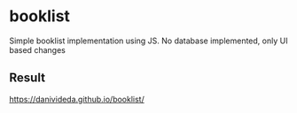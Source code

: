 # booklist

Simple booklist implementation using JS. No database implemented, only UI based changes

## Result

<https://danivideda.github.io/booklist/>